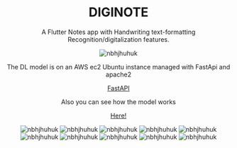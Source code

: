 <h1 align="center">DIGINOTE</h1>

<p align="center">A Flutter Notes app with Handwriting text-formatting Recognition/digitalization features.</p>

<p align="center">
  <img src="https://github.com/omar546/diginote/assets/71936776/017490a8-3852-47c7-937b-a2012abbaf98" alt="nbhjhuhuk"/>
</p>

<!-- <p align="center">you can view & test the app (offline functionalities) by downloading it from <a href="https://download1582.mediafire.com/6pljxshudkigJhO5TBaJ3s6tXBsak4XuvQY-2O5YKX3X2oFwERsSYEQh-P7CTkads_eY4vyiO2wCpSVvc4GhyYBDFmDzfGA-p2X3bNNGpFebrKmZU2Vs0pr1zB_xvlChDZWOROicldkMwxQjVRJjxBdK6Mgmyq6XFR69YMsek6DV/on31msbof7rnl2x/DIGINOTE-noAPI.apk">HERE!</a></p> -->

<p align="center">The DL model is on an AWS ec2 Ubuntu instance managed with FastApi and apache2</p>

<p align="center">
  <a href="https://github.com/omar546/FastAPI-DIGINOTE">FastAPI</a>
</p>

<p align="center">Also you can see how the model works</p>

<p align="center">
  <a href="https://github.com/RahmaEzzatHassan/Handwritten-layout-recognition-/tree/main">Here!</a>
</p>
<p align="center">
  <img src="https://github.com/omar546/diginote/assets/71936776/5df0211d-53b5-449b-9a77-a0229b9fd5f9" alt="nbhjhuhuk"/>
  <img src="https://github.com/omar546/diginote/assets/71936776/273762a8-6dd3-4e41-af19-db4f21b21b39" alt="nbhjhuhuk"/>
  <img src="https://github.com/omar546/diginote/assets/71936776/e0f8a5a9-60ef-4359-a2b6-e08b2b177a88" alt="nbhjhuhuk"/>
  <img src="https://github.com/omar546/diginote/assets/71936776/47b247c7-8ae5-4549-bd1f-eded400d3bf1" alt="nbhjhuhuk"/>
  <img src="https://github.com/omar546/diginote/assets/71936776/309de918-20eb-42de-96cd-85178f6e1a7a" alt="nbhjhuhuk"/>
  <img src="https://github.com/omar546/diginote/assets/71936776/0d825486-c30f-4975-a4a8-2ae07c2b661b" alt="nbhjhuhuk"/>
  <img src="https://github.com/omar546/diginote/assets/71936776/2a2a2fdb-2307-471d-9c06-29f117d0a50c" alt="nbhjhuhuk"/>
  <img src="https://github.com/omar546/diginote/assets/71936776/4ef1c218-7240-4281-814a-b12107e965ee" alt="nbhjhuhuk"/>
  <img src="https://github.com/omar546/diginote/assets/71936776/929e7629-136f-4b36-ac2f-3fe0b9b26be1" alt="nbhjhuhuk"/>
  <img src="https://github.com/omar546/diginote/assets/71936776/b717926f-8384-4c1e-8705-c35f05e64cae" alt="nbhjhuhuk"/>
</p>
